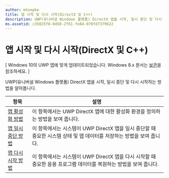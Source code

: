 ```yaml
---
author: mtoepke
title: 앱 시작 및 다시 시작(DirectX 및 C++)
description: UWP(유니버설 Windows 플랫폼) DirectX 앱을 시작, 일시 중단 및 다시 시작하는 방법을 알아봅니다.
ms.assetid: c35025f8-0450-2f61-fe84-070fd7379622
---
```


# 앱 시작 및 다시 시작(DirectX 및 C++)


\[ Windows 10의 UWP 앱에 맞게 업데이트되었습니다. Windows 8.x 문서는 [보관](http://go.microsoft.com/fwlink/p/?linkid=619132)을 참조하세요. \]

UWP(유니버설 Windows 플랫폼) DirectX 앱을 시작, 일시 중단 및 다시 시작하는 방법을 알아봅니다.

| 항목 | 설명 |
|---------------------------------------------------------------------|-----------------------------------------------------------------------------------------------------------------|
| [앱 활성화 방법](how-to-activate-an-app-directx-and-cpp.md) | 이 항목에서는 UWP DirectX 앱에 대한 활성화 환경을 정의하는 방법을 보여 줍니다. |
| [앱 일시 중단 방법](how-to-suspend-an-app-directx-and-cpp.md) | 이 항목에서는 시스템이 UWP DirectX 앱을 일시 중단할 때 중요한 시스템 상태 및 앱 데이터를 저장하는 방법을 보여 줍니다. |
| [앱 다시 시작 방법](how-to-resume-an-app-directx-and-cpp.md) | 이 항목에서는 시스템이 UWP DirectX 앱을 다시 시작할 때 중요한 응용 프로그램 데이터를 복원하는 방법을 보여 줍니다. |
 

 

 






<!--HONumber=May16_HO2-->


